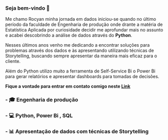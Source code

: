 ### Seja bem-vindo 👋

Me chamo Rocyan minha jornada em dados iniciou-se quando no último período da faculdade de Engenharia de produção onde drante a matéria de Estatística Aplicada por curiosidade decidir me aprofundar mais no assunto e acabei descobrindo a análise de dados através do **Python**. 

Nesses últimos anos venho me dedicando a encontrar soluções para problemas através dos dados e às apresentando utilizando técnicas de Storytelling, buscando sempre apresentar da maneira mais eficaz para o cliente.

Além do Python utilizo muito a ferramenta de Self-Service Bi o Power Bi para gerar relatórios e apresentar dashboards para tomadas de decisões.

**Fique a vontade para entrar em contato comigo neste [Link](https://www.linkedin.com/in/rocyanfan/)**

### - 🎓 Engenharia de produção

### - 💻 Python, Power Bi , SQL

### - 📊 Apresentação de dados com técnicas de Storytelling

